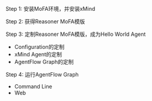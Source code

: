 Step 1: 安装MoFA环境，并安装xMind

Step 2: 获得Reasoner MoFA模版

Step 3: 定制Reasoner MoFA模版，成为Hello World Agent
- Configuration的定制
- xMind Agent的定制
- AgentFlow Graph的定制

Step 4: 运行AgentFlow Graph

- Command Line
- Web